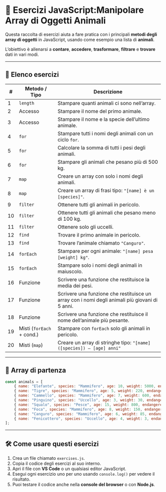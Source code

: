 # 🐾 Esercizi JavaScript:Manipolare Array di Oggetti Animali

Questa raccolta di esercizi aiuta a fare pratica con i principali **metodi degli array di oggetti** in JavaScript, usando come esempio una lista di **animali**.  

L’obiettivo è allenarsi a **contare**, **accedere**, **trasformare**, **filtrare** e **trovare** dati in vari modi.

---

## 📝 Elenco esercizi

| #  | Metodo / Tipo             | Descrizione                                                                 |
|----|--------------------------|-----------------------------------------------------------------------------|
| 1  | `length`                  | Stampare quanti animali ci sono nell’array.                                 |
| 2  | Accesso                  | Stampare il nome del primo animale.                                         |
| 3  | Accesso                  | Stampare il nome e la specie dell’ultimo animale.                           |
| 4  | `for`                     | Stampare tutti i nomi degli animali con un ciclo `for`.                     |
| 5  | `for`                     | Calcolare la somma di tutti i pesi degli animali.                            |
| 6  | `for`                     | Stampare gli animali che pesano più di 500 kg.                               |
| 7  | `map`                     | Creare un array con solo i nomi degli animali.                               |
| 8  | `map`                     | Creare un array di frasi tipo: `"[name] è un [species]"`.                   |
| 9  | `filter`                  | Ottenere tutti gli animali in pericolo.                                      |
| 10 | `filter`                  | Ottenere tutti gli animali che pesano meno di 100 kg.                        |
| 11 | `filter`                  | Ottenere solo gli uccelli.                                                  |
| 12 | `find`                    | Trovare il primo animale in pericolo.                                        |
| 13 | `find`                    | Trovare l’animale chiamato `"Canguro"`.                                      |
| 14 | `forEach`                 | Stampare per ogni animale: `"[name] pesa [weight] kg"`.                      |
| 15 | `forEach`                 | Stampare solo i nomi degli animali in maiuscolo.                              |
| 16 | Funzione                  | Scrivere una funzione che restituisce la media dei pesi.                     |
| 17 | Funzione                  | Scrivere una funzione che restituisce un array con i nomi degli animali più giovani di 5 anni. |
| 18 | Funzione                  | Scrivere una funzione che restituisce il nome dell’animale più pesante.      |
| 19 | Misti (`forEach` + cond.) | Stampare con `forEach` solo gli animali in pericolo.                         |
| 20 | Misti (`map`)             | Creare un array di stringhe tipo: `"[name] ([species]) – [age] anni"`       |

---

## 🔹 Array di partenza

```javascript
const animals = [
    { name: "Elefante", species: "Mammifero", age: 10, weight: 5000, endangered: true },
    { name: "Tigre", species: "Mammifero", age: 5, weight: 220, endangered: true },
    { name: "Cammello", species: "Mammifero", age: 7, weight: 600, endangered: false },
    { name: "Pinguino", species: "Uccello", age: 3, weight: 30, endangered: false },
    { name: "Squalo", species: "Pesce", age: 15, weight: 800, endangered: true },
    { name: "Foca", species: "Mammifero", age: 8, weight: 150, endangered: false },
    { name: "Canguro", species: "Mammifero", age: 6, weight: 85, endangered: false },
    { name: "Fenicottero", species: "Uccello", age: 4, weight: 3, endangered: false }
];
```

---

## 🛠️ Come usare questi esercizi

1. Crea un file chiamato `exercises.js`.  
2. Copia il codice degli esercizi al suo interno.  
3. Apri il file con **VS Code** o un qualsiasi editor JavaScript.  
4. Esegui ogni esercizio uno per uno usando `console.log()` per vedere il risultato.  
5. Puoi testare il codice anche nella **console del browser** o con **Node.js**.